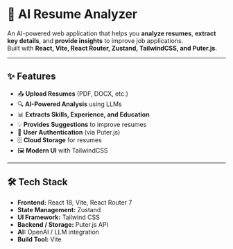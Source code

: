 # 🧠 AI Resume Analyzer

An AI-powered web application that helps you **analyze resumes**, **extract key details**, and **provide insights** to improve job applications.  
Built with **React, Vite, React Router, Zustand, TailwindCSS, and Puter.js**.

---

## ✨ Features

- 📤 **Upload Resumes** (PDF, DOCX, etc.)
- 🔍 **AI-Powered Analysis** using LLMs
- 📊 **Extracts Skills, Experience, and Education**
- 💡 **Provides Suggestions** to improve resumes
- 🔐 **User Authentication** (via Puter.js)
- 🗄 **Cloud Storage** for resumes
- 🖼 **Modern UI** with TailwindCSS

---

## 🛠 Tech Stack

- **Frontend:** React 18, Vite, React Router 7
- **State Management:** Zustand
- **UI Framework:** Tailwind CSS
- **Backend / Storage:** Puter.js API
- **AI:** OpenAI / LLM integration
- **Build Tool:** Vite
